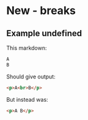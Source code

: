 # New - breaks

## Example undefined

This markdown:

````````````markdown
A
B

````````````

Should give output:

````````````html
<p>A<br>B</p>
````````````

But instead was:

````````````html
<p>A B</p>
````````````
